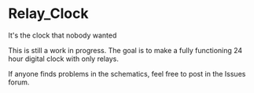 # Relay_Clock
It's the clock that nobody wanted

This is still a work in progress. The goal is to make a fully functioning 24 hour digital clock with only relays.

If anyone finds problems in the schematics, feel free to post in the Issues forum.
